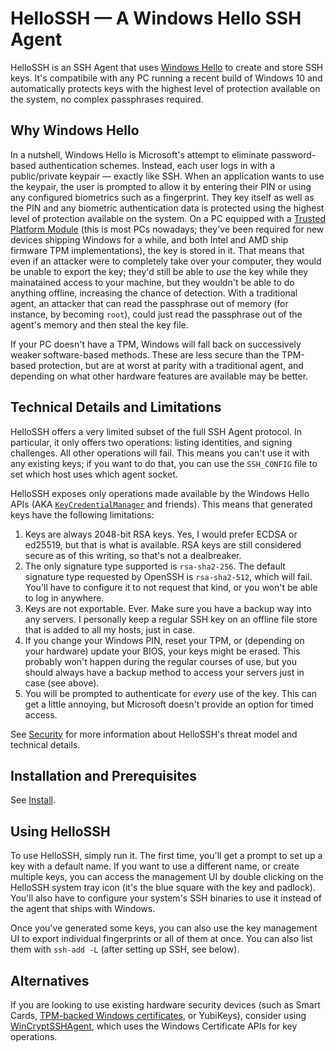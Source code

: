 # HelloSSH &mdash; A Windows Hello SSH Agent
HelloSSH is an SSH Agent that uses [Windows Hello](https://blogs.windows.com/windowsdeveloper/2016/01/26/convenient-two-factor-authentication-with-microsoft-passport-and-windows-hello/) to create and store SSH keys. It's compatibile with any PC running a recent build of Windows 10 and automatically protects keys with the highest level of protection available on the system, no complex passphrases required. 

## Why Windows Hello
In a nutshell, Windows Hello is Microsoft's attempt to eliminate password-based authentication schemes. Instead, each user logs in with a public/private keypair &mdash; exactly like SSH. When an application wants to use the keypair, the user is prompted to allow it by entering their PIN or using any configured biometrics such as a fingerprint. They key itself as well as the PIN and any biometric authentication data is protected using the highest level of protection available on the system. On a PC equipped with a [Trusted Platform Module](https://en.wikipedia.org/wiki/Trusted_Platform_Module) (this is most PCs nowadays; they've been required for new devices shipping Windows for a while, and both Intel and AMD ship firmware TPM implementations), the key is stored in it. That means that even if an attacker were to completely take over your computer, they would be unable to export the key; they'd still be able to *use* the key while they mainatained access to your machine, but they wouldn't be able to do anything offline, increasing the chance of detection. With a traditional agent, an attacker that can read the passphrase out of memory (for instance, by becoming `root`), could just read the passphrase out of the agent's memory and then steal the key file.

If your PC doesn't have a TPM, Windows will fall back on successively weaker software-based methods. These are less secure than the TPM-based protection, but are at worst at parity with a traditional agent, and depending on what other hardware features are available may be better.

## Technical Details and Limitations
HelloSSH offers a very limited subset of the full SSH Agent protocol. In particular, it only offers two operations: listing identities, and signing challenges. All other operations will fail. This means you can't use it with any existing keys; if you want to do that, you can use the `SSH_CONFIG` file to set which host uses which agent socket.

HelloSSH exposes only operations made available by the Windows Hello APIs (AKA [`KeyCredentialManager`](https://docs.microsoft.com/en-us/uwp/api/windows.security.credentials.keycredentialmanager?view=winrt-19041) and friends). This means that generated keys have the following limitations:

1. Keys are always 2048-bit RSA keys. Yes, I would prefer ECDSA or ed25519, but that is what is available. RSA keys are still considered secure as of this writing, so that's not a dealbreaker.
2. The only signature type supported is `rsa-sha2-256`. The default signature type requested by OpenSSH is `rsa-sha2-512`, which will fail. You'll have to configure it to not request that kind, or you won't be able to log in anywhere.
3. Keys are not exportable. Ever. Make sure you have a backup way into any servers. I personally keep a regular SSH key on an offline file store that is added to all my hosts, just in case. 
4. If you change your Windows PIN, reset your TPM, or (depending on your hardware) update your BIOS, your keys might be erased. This probably won't happen during the regular courses of use, but you should always have a backup method to access your servers just in case (see above).
5. You will be prompted to authenticate for *every* use of the key. This can get a little annoying, but Microsoft doesn't provide an option for timed access. 

See [Security](SECURITY.md) for more information about HelloSSH's threat model and technical details.

## Installation and Prerequisites
See [Install](Install.md).
## Using HelloSSH
To use HelloSSH, simply run it. The first time, you'll get a prompt to set up a key with a default name. If you want to use a different name, or create multiple keys, you can access the management UI by double clicking on the HelloSSH system tray icon (it's the blue square with the key and padlock). You'll also have to configure your system's SSH binaries to use it instead of the agent that ships with Windows.

Once you've generated some keys, you can also use the key management UI to export individual fingerprints or all of them at once. You can also list them with `ssh-add -L` (after setting up SSH, see below).

## Alternatives

If you are looking to use existing hardware security devices (such as Smart Cards, [TPM-backed Windows certificates](https://polansky.co/blog/tpm-backed-certificates-windows/), or YubiKeys), consider using [WinCryptSSHAgent](https://github.com/buptczq/WinCryptSSHAgent), which uses the Windows Certificate APIs for key operations. 